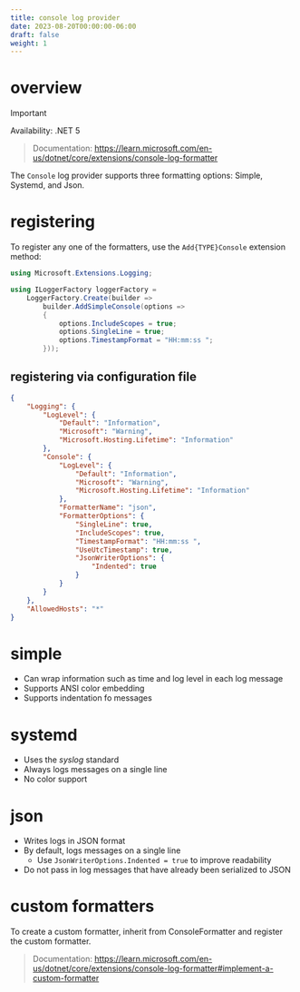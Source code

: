 ```yaml
---
title: console log provider
date: 2023-08-20T00:00:00-06:00
draft: false
weight: 1
---
```


# overview
> [!IMPORTANT]
> Availability: .NET 5  

> Documentation: https://learn.microsoft.com/en-us/dotnet/core/extensions/console-log-formatter

The `Console` log provider supports three formatting options: Simple, Systemd, and Json.

# registering
To register any one of the formatters, use the `Add{TYPE}Console` extension method:
```cs
using Microsoft.Extensions.Logging;

using ILoggerFactory loggerFactory =
    LoggerFactory.Create(builder =>
        builder.AddSimpleConsole(options =>
        {
            options.IncludeScopes = true;
            options.SingleLine = true;
            options.TimestampFormat = "HH:mm:ss ";
        }));
```

## registering via configuration file
```json
{
    "Logging": {
        "LogLevel": {
            "Default": "Information",
            "Microsoft": "Warning",
            "Microsoft.Hosting.Lifetime": "Information"
        },
        "Console": {
            "LogLevel": {
                "Default": "Information",
                "Microsoft": "Warning",
                "Microsoft.Hosting.Lifetime": "Information"
            },
            "FormatterName": "json",
            "FormatterOptions": {
                "SingleLine": true,
                "IncludeScopes": true,
                "TimestampFormat": "HH:mm:ss ",
                "UseUtcTimestamp": true,
                "JsonWriterOptions": {
                    "Indented": true
                }
            }
        }
    },
    "AllowedHosts": "*"
}
```

# simple
- Can wrap information such as time and log level in each log message
- Supports ANSI color embedding
- Supports indentation fo messages

# systemd
- Uses the *syslog* standard
- Always logs messages on a single line
- No color support

# json
- Writes logs in JSON format
- By default, logs messages on a single line
  - Use `JsonWriterOptions.Indented = true` to improve readability
- <o>Do not pass in log messages that have already been serialized to JSON</o>

# custom formatters
To create a custom formatter, inherit from ConsoleFormatter and register the custom formatter.

> Documentation: https://learn.microsoft.com/en-us/dotnet/core/extensions/console-log-formatter#implement-a-custom-formatter